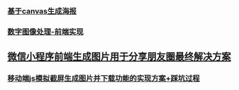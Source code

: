 ### [基于canvas生成海报](https://juejin.im/post/5bc099896fb9a05ce576c516)
### [数字图像处理-前端实现](https://juejin.im/post/5bcee8816fb9a05cdd2d45a1)
## [微信小程序前端生成图片用于分享朋友圈最终解决方案](https://www.jianshu.com/p/7d47e52de73c)
### [移动端js模拟截屏生成图片并下载功能的实现方案+踩坑过程](https://juejin.im/post/5c415691e51d45518d46eb9c)
